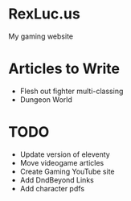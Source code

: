 # RexLuc.us

My gaming website

# Articles to Write
- Flesh out fighter multi-classing
- Dungeon World

# TODO
- Update version of eleventy
- Move videogame articles
- Create Gaming YouTube site
- Add DndBeyond Links
- Add character pdfs